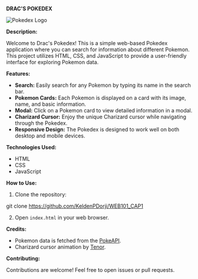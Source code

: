 **DRAC'S POKEDEX**

![Pokedex Logo](https://cdn.icon-icons.com/icons2/851/PNG/512/pokemon_moltres_icon-icons.com_67518.png)

**Description:**

Welcome to Drac's Pokedex! This is a simple web-based Pokedex application where you can search for information about different Pokemon. This project utilizes HTML, CSS, and JavaScript to provide a user-friendly interface for exploring Pokemon data.

**Features:**

- **Search:** Easily search for any Pokemon by typing its name in the search bar.
- **Pokemon Cards:** Each Pokemon is displayed on a card with its image, name, and basic information.
- **Modal:** Click on a Pokemon card to view detailed information in a modal.
- **Charizard Cursor:** Enjoy the unique Charizard cursor while navigating through the Pokedex.
- **Responsive Design:** The Pokedex is designed to work well on both desktop and mobile devices.

**Technologies Used:**

- HTML
- CSS
- JavaScript

**How to Use:**

1. Clone the repository:

git clone https://github.com/KeldenPDorji/WEB101_CAP1


2. Open `index.html` in your web browser.

**Credits:**

- Pokemon data is fetched from the [PokeAPI](https://pokeapi.co/).
- Charizard cursor animation by [Tenor](https://tenor.com/).

**Contributing:**

Contributions are welcome! Feel free to open issues or pull requests.


